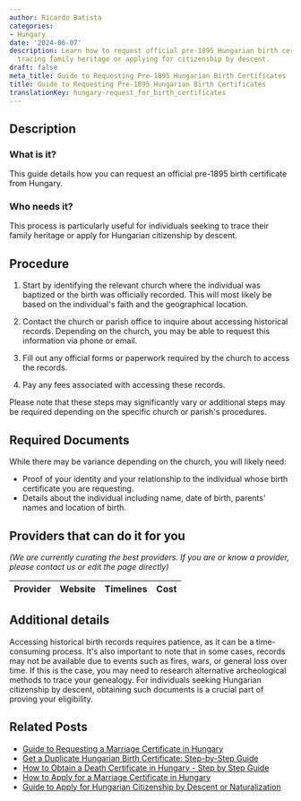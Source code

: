 ```yaml
---
author: Ricardo Batista
categories:
- Hungary
date: '2024-06-07'
description: Learn how to request official pre-1895 Hungarian birth certificates for
  tracing family heritage or applying for citizenship by descent.
draft: false
meta_title: Guide to Requesting Pre-1895 Hungarian Birth Certificates
title: Guide to Requesting Pre-1895 Hungarian Birth Certificates
translationKey: hungary-request_for_birth_certificates
---
```


## Description
### What is it?
This guide details how you can request an official pre-1895 birth certificate from Hungary.

### Who needs it?
This process is particularly useful for individuals seeking to trace their family heritage or apply for Hungarian citizenship by descent. 

## Procedure
1. Start by identifying the relevant church where the individual was baptized or the birth was officially recorded. This will most likely be based on the individual's faith and the geographical location.

2. Contact the church or parish office to inquire about accessing historical records. Depending on the church, you may be able to request this information via phone or email.

3. Fill out any official forms or paperwork required by the church to access the records.

4. Pay any fees associated with accessing these records. 

Please note that these steps may significantly vary or additional steps may be required depending on the specific church or parish's procedures.

## Required Documents
While there may be variance depending on the church, you will likely need:

- Proof of your identity and your relationship to the individual whose birth certificate you are requesting.
- Details about the individual including name, date of birth, parents' names and location of birth.

## Providers that can do it for you
_(We are currently curating the best providers. If you are or know a provider, please contact us or edit the page directly)_

| Provider        |     Website     |     Timelines    |       Cost      |
| --------------- | --------------- |  :-------------: | :-------------: |

## Additional details
Accessing historical birth records requires patience, as it can be a time-consuming process. It's also important to note that in some cases, records may not be available due to events such as fires, wars, or general loss over time. If this is the case, you may need to research alternative archeological methods to trace your genealogy. For individuals seeking Hungarian citizenship by descent, obtaining such documents is a crucial part of proving your eligibility.


## Related Posts

- [Guide to Requesting a Marriage Certificate in Hungary](https://tramitit.com/guides/hungary/request_for_marriage_certificates/)
- [Get a Duplicate Hungarian Birth Certificate: Step-by-Step Guide](https://tramitit.com/guides/hungary/application_for_duplicate_birth_certificate/)
- [How to Obtain a Death Certificate in Hungary - Step by Step Guide](https://tramitit.com/guides/hungary/request_for_death_certificates/)
- [How to Apply for a Marriage Certificate in Hungary](https://tramitit.com/guides/hungary/marriage_certificate_application/)
- [Guide to Apply for Hungarian Citizenship by Descent or Naturalization](https://tramitit.com/guides/hungary/citizenship_applications/)
